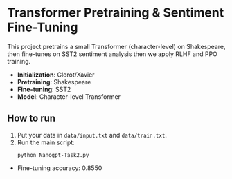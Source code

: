 # Transformer Pretraining & Sentiment Fine-Tuning

This project pretrains a small Transformer (character-level) on Shakespeare, then fine-tunes on SST2 sentiment analysis then we apply RLHF and PPO training.

- **Initialization**: Glorot/Xavier
- **Pretraining**: Shakespeare
- **Fine-tuning**: SST2
- **Model**: Character-level Transformer

## How to run
1. Put your data in `data/input.txt` and `data/train.txt`.
2. Run the main script:
    ```
    python Nanogpt-Task2.py
    ```

- Fine-tuning accuracy: 0.8550
